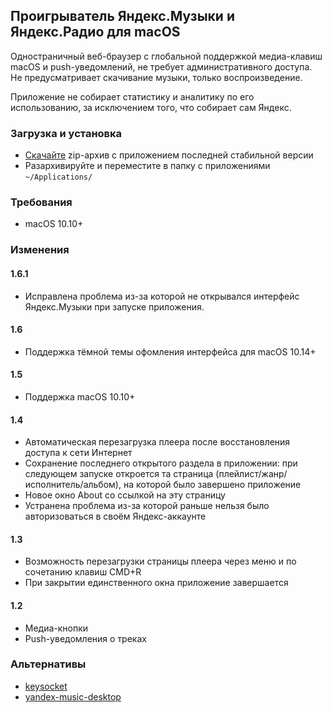 ## Проигрыватель Яндекс.Музыки и Яндекс.Радио для macOS

Одностраничный веб-браузер с глобальной поддержкой медиа-клавиш macOS и push-уведомлений, не требует административного доступа. Не предусматривает скачивание музыки, только воспроизведение. 

Приложение не собирает статистику и аналитику по его использованию, за исключением того, что собирает сам Яндекс. 

### Загрузка и установка
- [Скачайте](https://github.com/oniksfly/YaMusic/releases/latest) zip-архив с приложением последней стабильной версии
- Разархивируйте и переместите в папку с приложениями `~/Applications/`

### Требования
- macOS 10.10+

### Изменения
#### 1.6.1
- Исправлена проблема из-за которой не открывался интерфейс Яндекс.Музыки при запуске приложения. 

#### 1.6
- Поддержка тёмной темы офомления интерфейса для macOS 10.14+

#### 1.5
- Поддержка macOS 10.10+

#### 1.4
- Автоматическая перезагрузка плеера после восстановления доступа к сети Интернет
- Сохранение последнего открытого раздела в приложении: при следующем запуске откроется та страница (плейлист/жанр/исполнитель/альбом), на которой было завершено приложение
- Новое окно About со ссылкой на эту страницу
- Устранена проблема из-за которой раньше нельзя было авторизоваться в своём Яндекс-аккаунте

#### 1.3
- Возможность перезагрузки страницы плеера через меню и по сочетанию клавиш CMD+R
- При закрытии единственного окна приложение завершается

#### 1.2
- Медиа-кнопки
- Push-уведомления о треках

### Альтернативы
- [keysocket](https://github.com/borismus/keysocket)
- [yandex-music-desktop](https://github.com/koddr/yandex-music-desktop)
